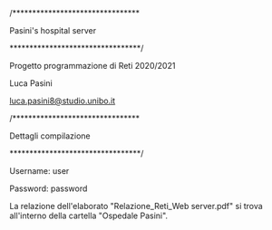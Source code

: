 /********************************

  Pasini's hospital server
  
*********************************/

  Progetto programmazione 
  di Reti 2020/2021

Luca Pasini

luca.pasini8@studio.unibo.it 

/********************************

  Dettagli compilazione
  
*********************************/

Username: user

Password: password

La relazione dell'elaborato "Relazione_Reti_Web server.pdf" si trova 
all'interno della cartella "Ospedale Pasini".

